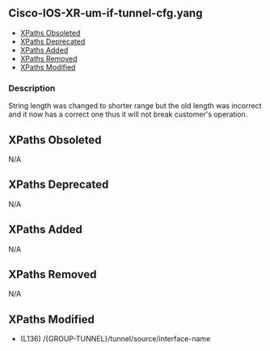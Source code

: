 ## Cisco-IOS-XR-um-if-tunnel-cfg.yang

- [XPaths Obsoleted](#xpaths-obsoleted)
- [XPaths Deprecated](#xpaths-deprecated)
- [XPaths Added](#xpaths-added)
- [XPaths Removed](#xpaths-removed)
- [XPaths Modified](#xpaths-modified)

### Description

String length was changed to shorter range but the old length was incorrect and it now has a correct one thus it will not break customer's operation.

## XPaths Obsoleted

N/A

## XPaths Deprecated

N/A

## XPaths Added

N/A

## XPaths Removed

N/A

## XPaths Modified

- (L136)	/{GROUP-TUNNEL}/tunnel/source/interface-name

